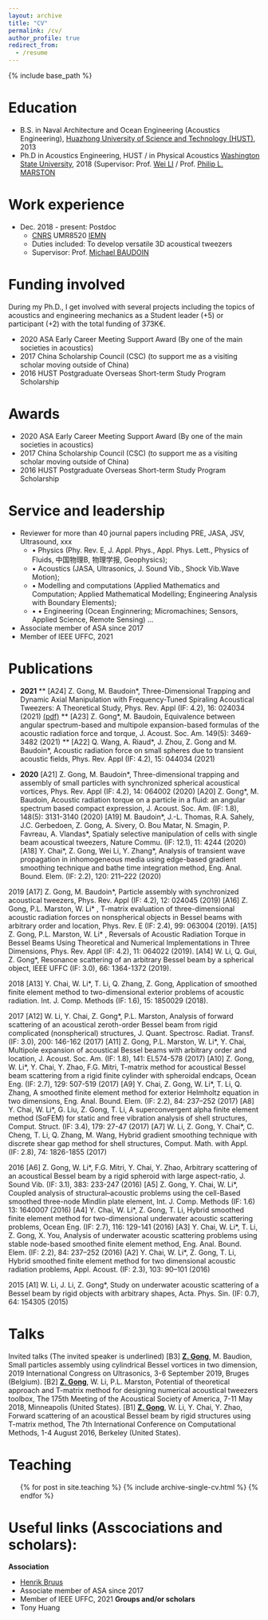 ```yaml
---
layout: archive
title: "CV"
permalink: /cv/
author_profile: true
redirect_from:
  - /resume
---
```


{% include base_path %}

Education
======
* B.S. in Naval Architecture and Ocean Engineering (Acoustics Engineering), [Huazhong University of Science and Technology (HUST)](http://english.hust.edu.cn/), 2013
* Ph.D in Acoustics Engineering, HUST / in Physical Acoustics [Washington State University](https://wsu.edu/), 2018 (Supervisor: Prof. [Wei LI](http://english.ch.hust.edu.cn/info/1043/1218.htm) / Prof. [Philip L. MARSTON](https://physics.wsu.edu/people/faculty/p-marston/)

Work experience
======
* Dec. 2018 - present: Postdoc
  * [CNRS](https://www.cnrs.fr/) UMR8520 [IEMN](https://www.iemn.fr/)
  * Duties included: To develop versatile 3D acoustical tweezers
  * Supervisor: Prof. [Michael BAUDOIN](http://films-lab.univ-lille1.fr/michael/michael/Home.html)

Funding involved
======
During my Ph.D., I get involved with several projects including the topics of acoustics and engineering mechanics as a Student leader (+5) or participant (+2) with the total funding of 373K€.
* 2020	ASA Early Career Meeting Support Award (By one of the main societies in acoustics)
* 2017  China Scholarship Council (CSC) (to support me as a visiting scholar moving outside of China)
* 2016	HUST Postgraduate Overseas Short-term Study Program Scholarship

Awards
======
* 2020	ASA Early Career Meeting Support Award (By one of the main societies in acoustics)
* 2017  China Scholarship Council (CSC) (to support me as a visiting scholar moving outside of China)
* 2016	HUST Postgraduate Overseas Short-term Study Program Scholarship

Service and leadership
======
* Reviewer for more than 40 journal papers including PRE, JASA, JSV, Ultrasound, xxx
  * •	Physics (Phy. Rev. E, J. Appl. Phys., Appl. Phys. Lett., Physics of Fluids, 中国物理B, 物理学报, Geophysics); 
  * •	Acoustics (JASA, Ultrasonics, J. Sound Vib., Shock Vib.Wave Motion); 
  * •	Modelling and computations (Applied Mathematics and Computation; Applied Mathematical Modelling; Engineering Analysis with Boundary Elements);
  * •	•	Engineering (Ocean Enginnering; Micromachines; Sensors, Applied Science, Remote Sensing) …
* Associate member of ASA since 2017
* Member of IEEE UFFC, 2021 
  
Publications
======
* <b>2021</b>
** [A24] Z. Gong, M. Baudoin*, Three-Dimensional Trapping and Dynamic Axial Manipulation with Frequency-Tuned Spiraling Acoustical Tweezers: A Theoretical Study, Phys. Rev. Appl (IF: 4.2), 16: 024034 (2021) [(pdf)](https://github.com/ZhixiongGONG/AcousticsX.com/blob/7dd45326c85e91d7a9f230ce825a79794b561679/files/Journal_14_2020PRApplied_3DAxialDisplacement.pdf)
** [A23] Z. Gong*, M. Baudoin, Equivalence between angular spectrum-based and multipole expansion-based formulas of the acoustic radiation force and torque, J. Acoust. Soc. Am. 149(5): 3469-3482 (2021)
** [A22] Q. Wang, A. Riaud*, J. Zhou, Z. Gong and M. Baudoin*, Acoustic radiation force on small spheres due to transient acoustic fields, Phys. Rev. Appl (IF: 4.2), 15: 044034 (2021)

* <b>2020</b>
[A21] Z. Gong, M. Baudoin*, Three-dimensional trapping and assembly of small particles with synchronized spherical acoustical vortices, Phys. Rev. Appl (IF: 4.2), 14: 064002 (2020)
[A20] Z. Gong*, M. Baudoin, Acoustic radiation torque on a particle in a fluid:  an angular spectrum based compact expression, J. Acoust. Soc. Am. (IF: 1.8), 148(5): 3131-3140 (2020)
[A19] M. Baudoin*, J.-L. Thomas, R.A. Sahely, J.C. Gerbedoen, Z. Gong, A. Sivery, O. Bou Matar, N. Smagin, P. Favreau, A. Vlandas*, Spatialy selective manipulation of cells with single beam acoustical tweezers, Nature Commu. (IF: 12.1), 11: 4244 (2020)
[A18] Y. Chai*, Z. Gong, Wei Li, Y. Zhang*, Analysis of transient wave propagation in inhomogeneous media using edge-based gradient smoothing technique and bathe time integration method, Eng. Anal. Bound. Elem. (IF: 2.2), 120: 211–222 (2020)

2019
[A17] Z. Gong, M. Baudoin*, Particle assembly with synchronized acoustical tweezers, Phys. Rev. Appl (IF: 4.2), 12: 024045 (2019)
[A16] Z. Gong, P.L. Marston, W. Li* , T-matrix evaluation of three-dimensional acoustic radiation forces on nonspherical objects in Bessel beams with arbitrary order and location, Phys. Rev. E (IF: 2.4), 99: 063004 (2019).
[A15] Z. Gong, P.L. Marston, W. Li* , Reversals of Acoustic Radiation Torque in Bessel Beams Using Theoretical and Numerical Implementations in Three Dimensions, Phys. Rev. Appl (IF: 4.2), 11: 064022 (2019).
[A14] W. Li, Q. Gui, Z. Gong*, Resonance scattering of an arbitrary Bessel beam by a spherical object, IEEE UFFC (IF: 3.0), 66: 1364-1372 (2019).

2018
[A13] Y. Chai, W. Li*, T. Li, Q. Zhang, Z. Gong, Application of smoothed finite element method to two-dimensional exterior problems of acoustic radiation. Int. J. Comp. Methods (IF: 1.6), 15: 1850029 (2018).

2017
[A12] W. Li, Y. Chai, Z. Gong*, P.L. Marston, Analysis of forward scattering of an acoustical zeroth-order Bessel beam from rigid complicated (nonspherical) structures, J. Quant. Spectrosc. Radiat. Transf. (IF: 3.0), 200: 146-162 (2017)
[A11] Z. Gong, P.L. Marston, W. Li*, Y. Chai, Multipole expansion of acoustical Bessel beams with arbitrary order and location, J. Acoust. Soc. Am. (IF: 1.8), 141: EL574-578 (2017)
[A10] Z. Gong, W. Li*, Y. Chai, Y. Zhao, F.G. Mitri, T-matrix method for acoustical Bessel beam scattering from a rigid finite cylinder with spheroidal endcaps, Ocean Eng. (IF: 2.7), 129: 507-519 (2017)
[A9] Y. Chai, Z. Gong, W. Li*, T. Li, Q. Zhang, A smoothed finite element method for exterior Helmholtz equation in two dimensions, Eng. Anal. Bound. Elem. (IF: 2.2), 84: 237–252 (2017)
[A8] Y. Chai, W. Li*, G. Liu, Z. Gong, T. Li, A superconvergent alpha finite element method (SαFEM) for static and free vibration analysis of shell structures, Comput. Struct. (IF: 3.4), 179: 27-47 (2017)
[A7] W. Li, Z. Gong, Y. Chai*, C. Cheng, T. Li, Q. Zhang, M. Wang, Hybrid gradient smoothing technique with discrete shear gap method for shell structures, Comput. Math. with Appl. (IF: 2.8), 74: 1826-1855 (2017)

2016
[A6] Z. Gong, W. Li*, F.G. Mitri, Y. Chai, Y. Zhao, Arbitrary scattering of an acoustical Bessel beam by a rigid spheroid with large aspect-ratio, J. Sound Vib. (IF: 3.1), 383: 233-247 (2016)
[A5] Z. Gong, Y. Chai, W. Li*, Coupled analysis of structural–acoustic problems using the cell-Based smoothed three-node Mindlin plate element, Int. J. Comp. Methods (IF: 1.6) 13: 1640007 (2016)
[A4] Y. Chai, W. Li*, Z. Gong, T. Li, Hybrid smoothed finite element method for two-dimensional underwater acoustic scattering problems, Ocean Eng. (IF: 2.7), 116: 129-141 (2016)
[A3] Y. Chai, W. Li*, T. Li, Z. Gong, X. You, Analysis of underwater acoustic scattering problems using stable node-based smoothed finite element method, Eng. Anal. Bound. Elem. (IF: 2.2), 84: 237–252 (2016)
[A2] Y. Chai, W. Li*, Z. Gong, T. Li, Hybrid smoothed finite element method for two dimensional acoustic radiation problems, Appl. Acoust. (IF: 2.3), 103: 90–101 (2016)

2015
[A1] W. Li, J. Li, Z. Gong*, Study on underwater acoustic scattering of a Bessel beam by rigid objects with arbitrary shapes, Acta. Phys. Sin. (IF: 0.7), 64: 154305 (2015)

  
Talks
======
Invited talks (The invited speaker is underlined)
[B3] <u><b>Z. Gong</b></u>, M. Baudion, Small particles assembly using cylindrical Bessel vortices in two dimension, 2019 International Congress on Ultrasonics, 3-6 September 2019, Bruges (Belgium).
[B2] <u><b>Z. Gong</b></u>, W. Li, P.L. Marston, Potential of theoretical approach and T-matrix method for designing numerical acoustical tweezers toolbox,  The 175th Meeting of the Acoustical Society of America, 7-11 May 2018, Minneapolis (United States).
[B1] <u><b>Z. Gong</b></u>, W. Li, Y. Chai, Y. Zhao, Forward scattering of an acoustical Bessel beam by rigid structures using T-matrix method, The 7th International Conference on Computational Methods, 1-4 August 2016, Berkeley (United States).

  
Teaching
======
  <ul>{% for post in site.teaching %}
    {% include archive-single-cv.html %}
  {% endfor %}</ul>

Useful links (Asscociations and scholars):
======
**Association**
* [Henrik Bruus](https://www.staff.dtu.dk/bruus/researchgroup)
* Associate member of ASA since 2017
* Member of IEEE UFFC, 2021 
**Groups and/or scholars**
* Tony Huang

